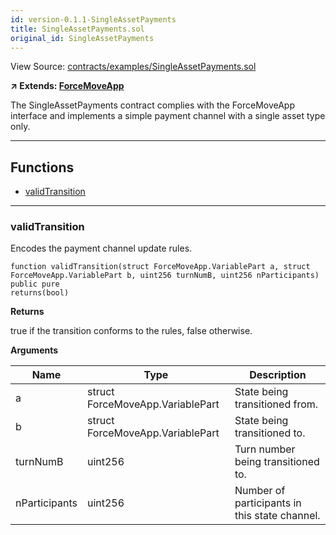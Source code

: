 ```yaml
---
id: version-0.1.1-SingleAssetPayments
title: SingleAssetPayments.sol
original_id: SingleAssetPayments
---
```


View Source: [contracts/examples/SingleAssetPayments.sol](https://github.com/statechannels/monorepo/tree/master/packages/nitro-protocol/contracts/examples/SingleAssetPayments.sol)

**↗ Extends: [ForceMoveApp](ForceMoveApp.md)**

The SingleAssetPayments contract complies with the ForceMoveApp interface and implements a simple payment channel with a single asset type only.

---

## Functions

- [validTransition](#validtransition)

---

### validTransition

Encodes the payment channel update rules.

```solidity
function validTransition(struct ForceMoveApp.VariablePart a, struct ForceMoveApp.VariablePart b, uint256 turnNumB, uint256 nParticipants) public pure
returns(bool)
```

**Returns**

true if the transition conforms to the rules, false otherwise.

**Arguments**

| Name        | Type           | Description  |
| ------------- |------------- | -----|
| a | struct ForceMoveApp.VariablePart | State being transitioned from. | 
| b | struct ForceMoveApp.VariablePart | State being transitioned to. | 
| turnNumB | uint256 | Turn number being transitioned to. | 
| nParticipants | uint256 | Number of participants in this state channel. | 

